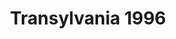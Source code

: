 ---
layout: other-video
permalink: /transylvania-1996
title: Transylvania 1996
video_number: 27
release_date: 1996-01-01
description: 
cast: 
video_id: 
bitchute_id: 
archive_id: 
video_available: false
medium: live action
old_cm_description: |
  A fake documentary of myself as a tourist in Transylvania, exploring the woods, and stumbling upon the ruins of Dracula's castle. It actually took place in the woods behind my house in New Jersey, U.S.A. where there was an old stone building that was crumbling away, with vines and trees growing all around it. It's sort of a Blair-Witch kind of movie, but this was years before it.
james_old_star_rating: 2
james_old_number_rating: 6
---